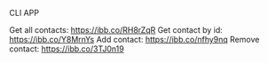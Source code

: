 CLI APP

Get all contacts: https://ibb.co/RH8rZqR
Get contact by id: https://ibb.co/Y8MrnYs
Add contact: https://ibb.co/nfhy9nq
Remove contact: https://ibb.co/3TJ0n19
